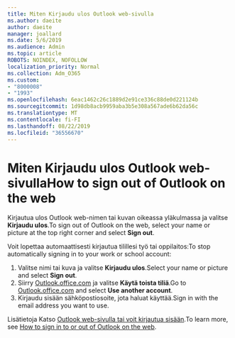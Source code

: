 ```yaml
---
title: Miten Kirjaudu ulos Outlook web-sivulla
ms.author: daeite
author: daeite
manager: joallard
ms.date: 5/6/2019
ms.audience: Admin
ms.topic: article
ROBOTS: NOINDEX, NOFOLLOW
localization_priority: Normal
ms.collection: Adm_O365
ms.custom:
- "8000008"
- "1993"
ms.openlocfilehash: 6eac1462c26c1889d2e91ce336c88de0d221124b
ms.sourcegitcommit: 1d98db8acb9959aba3b5e308a567ade6b62da56c
ms.translationtype: MT
ms.contentlocale: fi-FI
ms.lasthandoff: 08/22/2019
ms.locfileid: "36556670"
---
```

# <a name="how-to-sign-out-of-outlook-on-the-web"></a><span data-ttu-id="a4930-102">Miten Kirjaudu ulos Outlook web-sivulla</span><span class="sxs-lookup"><span data-stu-id="a4930-102">How to sign out of Outlook on the web</span></span>

<span data-ttu-id="a4930-103">Kirjautua ulos Outlook web-nimen tai kuvan oikeassa yläkulmassa ja valitse **Kirjaudu ulos**.</span><span class="sxs-lookup"><span data-stu-id="a4930-103">To sign out of Outlook on the web, select your name or picture at the top right corner and select **Sign out**.</span></span>

<span data-ttu-id="a4930-104">Voit lopettaa automaattisesti kirjautua tilillesi työ tai oppilaitos:</span><span class="sxs-lookup"><span data-stu-id="a4930-104">To stop automatically signing in to your work or school account:</span></span>

1. <span data-ttu-id="a4930-105">Valitse nimi tai kuva ja valitse **Kirjaudu ulos**.</span><span class="sxs-lookup"><span data-stu-id="a4930-105">Select your name or picture and select **Sign out**.</span></span>
1. <span data-ttu-id="a4930-106">Siirry [Outlook.office.com](https://outlook.office.com/) ja valitse **Käytä toista tiliä**.</span><span class="sxs-lookup"><span data-stu-id="a4930-106">Go to [Outlook.office.com](https://outlook.office.com/) and select **Use another account**.</span></span>
1. <span data-ttu-id="a4930-107">Kirjaudu sisään sähköpostiosoite, jota haluat käyttää.</span><span class="sxs-lookup"><span data-stu-id="a4930-107">Sign in with the email address you want to use.</span></span>

<span data-ttu-id="a4930-108">Lisätietoja Katso [Outlook web-sivulla tai voit kirjautua sisään](https://support.office.com/article/763fab4d-0138-4814-b450-37fc286bcb79).</span><span class="sxs-lookup"><span data-stu-id="a4930-108">To learn more, see [How to sign in to or out of Outlook on the web](https://support.office.com/article/763fab4d-0138-4814-b450-37fc286bcb79).</span></span>